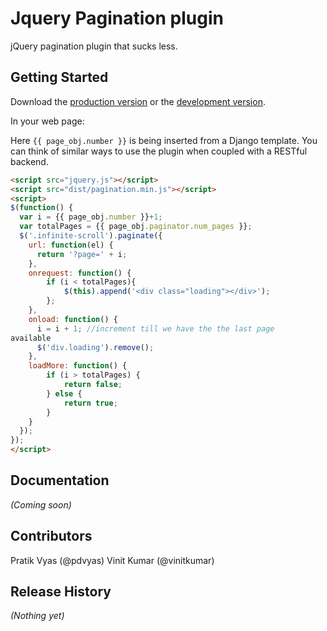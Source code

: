 # Jquery Pagination plugin

jQuery pagination plugin that sucks less.

## Getting Started
Download the [production version][min] or the [development version][max].

[min]: https://raw.githubusercontent.com/vinitkumar/pagination.js/master/dist/jquery.pagination.min.js
[max]: https://raw.githubusercontent.com/vinitkumar/pagination.js/master/dist/jquery.pagination.js

In your web page:

Here `{{ page_obj.number }}` is being inserted from a Django template. You can think 
of similar ways to use the plugin when coupled with a RESTful backend.


```html
<script src="jquery.js"></script>
<script src="dist/pagination.min.js"></script>
<script>
$(function() {
  var i = {{ page_obj.number }}+1;
  var totalPages = {{ page_obj.paginator.num_pages }};
  $('.infinite-scroll').paginate({
    url: function(el) {
      return '?page=' + i;
    },
    onrequest: function() {
        if (i < totalPages){
            $(this).append('<div class="loading"></div>');
        };
    },
    onload: function() {
      i = i + 1; //increment till we have the the last page
available
      $('div.loading').remove();
    },
    loadMore: function() {
        if (i > totalPages) {
            return false;
        } else {
            return true;
        }
    }
  });
});
</script>
```

## Documentation
_(Coming soon)_

## Contributors

Pratik Vyas (@pdvyas)
Vinit Kumar (@vinitkumar)

## Release History
_(Nothing yet)_
